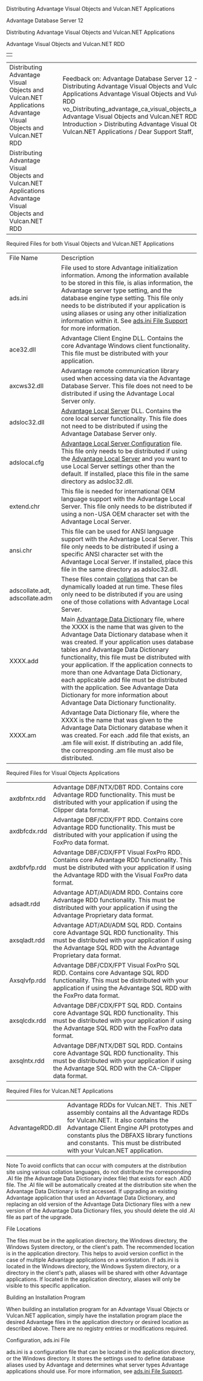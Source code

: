 Distributing Advantage Visual Objects and Vulcan.NET Applications




Advantage Database Server 12  

Distributing Advantage Visual Objects and Vulcan.NET Applications

Advantage Visual Objects and Vulcan.NET RDD

|  |
| --- |
|  |

|  |  |  |  |  |
| --- | --- | --- | --- | --- |
| Distributing Advantage Visual Objects and Vulcan.NET Applications  Advantage Visual Objects and Vulcan.NET RDD |  |  | Feedback on: Advantage Database Server 12 - Distributing Advantage Visual Objects and Vulcan.NET Applications Advantage Visual Objects and Vulcan.NET RDD vo\_Distributing\_advantage\_ca\_visual\_objects\_applications Advantage Visual Objects and Vulcan.NET RDD > Introduction > Distributing Advantage Visual Objects and Vulcan.NET Applications / Dear Support Staff, |  |
| Distributing Advantage Visual Objects and Vulcan.NET Applications  Advantage Visual Objects and Vulcan.NET RDD |  |  |  |  |

Required Files for both Visual Objects and Vulcan.NET Applications

|  |  |
| --- | --- |
| File Name | Description |
| ads.ini | File used to store Advantage initialization information. Among the information available to be stored in this file, is alias information, the Advantage server type setting, and the database engine type setting. This file only needs to be distributed if your application is using aliases or using any other initialization information within it. See [ads.ini File Support](master_ads_ini_file_support.htm) for more information. |
| ace32.dll | Advantage Client Engine DLL. Contains the core Advantage Windows client functionality. This file must be distributed with your application. |
| axcws32.dll | Advantage remote communication library used when accessing data via the Advantage Database Server. This file does not need to be distributed if using the Advantage Local Server only. |
| adsloc32.dll | [Advantage Local Server](master_advantage_local_server.htm) DLL. Contains the core local server functionality. This file does not need to be distributed if using the Advantage Database Server only. |
| adslocal.cfg | [Advantage Local Server Configuration](master_advantage_local_server_configuration.htm) file. This file only needs to be distributed if using the [Advantage Local Server](master_advantage_local_server.htm) and you want to use Local Server settings other than the default. If installed, place this file in the same directory as adsloc32.dll. |
| extend.chr | This file is needed for international OEM language support with the Advantage Local Server. This file only needs to be distributed if using a non-USA OEM character set with the Advantage Local Server. |
| ansi.chr | This file can be used for ANSI language support with the Advantage Local Server. This file only needs to be distributed if using a specific ANSI character set with the Advantage Local Server. If installed, place this file in the same directory as adsloc32.dll. |
| adscollate.adt, adscollate.adm | These files contain [collations](master_collation_support.htm) that can be dynamically loaded at run time. These files only need to be distributed if you are using one of those collations with Advantage Local Server. |
| XXXX.add | Main [Advantage Data Dictionary](master_advantage_data_dictionary.htm) file, where the XXXX is the name that was given to the Advantage Data Dictionary database when it was created. If your application uses database tables and Advantage Data Dictionary functionality, this file must be distributed with your application. If the application connects to more than one Advantage Data Dictionary, each applicable .add file must be distributed with the application. See Advantage Data Dictionary for more information about Advantage Data Dictionary functionality. |
| XXXX.am | Advantage Data Dictionary file, where the XXXX is the name that was given to the Advantage Data Dictionary database when it was created. For each .add file that exists, an .am file will exist. If distributing an .add file, the corresponding .am file must also be distributed. |

Required Files for Visual Objects Applications

|  |  |
| --- | --- |
| axdbfntx.rdd | Advantage DBF/NTX/DBT RDD. Contains core Advantage RDD functionality. This must be distributed with your application if using the Clipper data format. |
| axdbfcdx.rdd | Advantage DBF/CDX/FPT RDD. Contains core Advantage RDD functionality. This must be distributed with your application if using the FoxPro data format. |
| axdbfvfp.rdd | Advantage DBF/CDX/FPT Visual FoxPro RDD. Contains core Advantage RDD functionality. This must be distributed with your application if using the Advantage RDD with the Visual FoxPro data format. |
| adsadt.rdd | Advantage ADT/ADI/ADM RDD. Contains core Advantage RDD functionality. This must be distributed with your application if using the Advantage Proprietary data format. |
| axsqladt.rdd | Advantage ADT/ADI/ADM SQL RDD. Contains core Advantage SQL RDD functionality. This must be distributed with your application if using the Advantage SQL RDD with the Advantage Proprietary data format. |
| Axsqlvfp.rdd | Advantage DBF/CDX/FPT Visual FoxPro SQL RDD. Contains core Advantage SQL RDD functionality. This must be distributed with your application if using the Advantage SQL RDD with the FoxPro data format. |
| axsqlcdx.rdd | Advantage DBF/CDX/FPT SQL RDD. Contains core Advantage SQL RDD functionality. This must be distributed with your application if using the Advantage SQL RDD with the FoxPro data format. |
| axsqlntx.rdd | Advantage DBF/NTX/DBT SQL RDD. Contains core Advantage SQL RDD functionality. This must be distributed with your application if using the Advantage SQL RDD with the CA-Clipper data format. |

Required Files for Vulcan.NET Applications

|  |  |
| --- | --- |
| AdvantageRDD.dll | Advantage RDDs for Vulcan.NET.  This .NET assembly contains all the Advantage RDDs for Vulcan.NET.  It also contains the Advantage Client Engine API prototypes and constants plus the DBFAXS library functions and constants.  This must be distributed with your Vulcan.NET application. |

Note To avoid conflicts that can occur with computers at the distribution site using various collation languages, do not distribute the corresponding .AI file (the Advantage Data Dictionary index file) that exists for each .ADD file. The .AI file will be automatically created at the distribution site when the Advantage Data Dictionary is first accessed. If upgrading an existing Advantage application that used an Advantage Data Dictionary, and replacing an old version of the Advantage Data Dictionary files with a new version of the Advantage Data Dictionary files, you should delete the old .AI file as part of the upgrade.

File Locations

The files must be in the application directory, the Windows directory, the Windows System directory, or the client's path. The recommended location is in the application directory. This helps to avoid version conflict in the case of multiple Advantage applications on a workstation. If ads.ini is located in the Windows directory, the Windows System directory, or a directory in the client's path, aliases will be shared with other Advantage applications. If located in the application directory, aliases will only be visible to this specific application.

Building an Installation Program

When building an installation program for an Advantage Visual Objects or Vulcan.NET application, simply have the installation program place the desired Advantage files in the application directory or desired location as described above. There are no registry entries or modifications required.

Configuration, ads.ini File

ads.ini is a configuration file that can be located in the application directory, or the Windows directory. It stores the settings used to define database aliases used by Advantage and determines what server types Advantage applications should use. For more information, see [ads.ini File Support](master_ads_ini_file_support.htm).